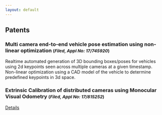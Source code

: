 ```yaml
---
layout: default
---
```


## Patents
### Multi camera end-to-end vehicle pose estimation using non-linear optimization <span style="font-size:smaller;">(***Filed, Appl No: 17/745920***)</span>

Realtime automated generation of 3D bounding boxes/poses for vehicles using 2d keypoints seen across multiple cameras at a given timestamp. Non-linear optimization using a CAD model of the vehicle to determine predefined keypoints in 3d space.
### Extrinsic Calibration of distributed cameras using Monocular Visual Odometry <span style="font-size:smaller;"> (***Filed, Appl No: 17/815252***) </span>

[Details](publications.md#look-both-ways-bidirectional-visual-sensing-for-automatic-multi-camera-registration-paper-video-submitted-to-icra-2023)
